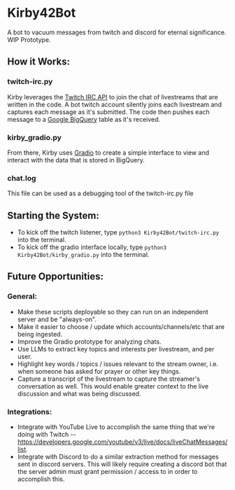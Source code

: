 # Kirby42Bot

A bot to vacuum messages from twitch and discord for eternal significance. WIP Prototype.

## How it Works:
### twitch-irc.py
Kirby leverages the [Twitch IRC API](https://dev.twitch.tv/docs/irc/) to join the chat of livestreams that are written in the code. A bot twitch account silently joins each livestream and captures each message as it's submitted. The code then pushes each message to a [Google BigQuery](https://cloud.google.com/bigquery) table as it's received. 

### kirby_gradio.py
From there, Kirby uses [Gradio](https://www.gradio.app/) to create a simple interface to view and interact with the data that is stored in BigQuery.

### chat.log
This file can be used as a debugging tool of the twitch-irc.py file

<!-- ## Set up Your Own Configuration:
- Create a Google BigQuery instance and table 
- create your own .env file
- creat your own BigQuery key.json file 
-->

## Starting the System:
- To kick off the twitch listener, type `python3 Kirby42Bot/twitch-irc.py` into the terminal.
- To kick off the gradio interface locally, type `python3 Kirby42Bot/kirby_gradio.py` into the terminal.

## Future Opportunities:
### General:
- Make these scripts deployable so they can run on an independent server and be "always-on".
- Make it easier to choose / update which accounts/channels/etc that are being ingested.
- Improve the Gradio prototype for analyzing chats.
- Use LLMs to extract key topics and interests per livestream, and per user.
- Highlight key words / topics / issues relevant to the stream owner, i.e. when someone has asked for prayer or other key things.
- Capture a transcript of the livestream to capture the streamer's conversation as well. This would enable greater context to the live discussion and what was being discussed.

### Integrations:
- Integrate with YouTube Live to accomplish the same thing that we're doing with Twitch -- <https://developers.google.com/youtube/v3/live/docs/liveChatMessages/list>.
- Integrate with Discord to do a similar extraction method for messages sent in discord servers. This will likely require creating a discord bot that the server admin must grant permission / access to in order to accomplish this.